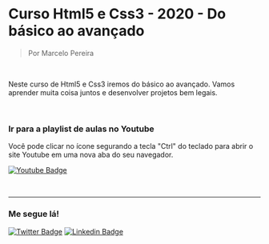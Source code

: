 # Curso Html5 e Css3 - 2020 - Do básico ao avançado
> Por Marcelo Pereira

<br>

Neste curso de Html5 e Css3 iremos do básico ao avançado. Vamos aprender muita coisa juntos e desenvolver projetos bem legais.

<br>

### Ir para a playlist de aulas no Youtube
Você pode clicar no ícone segurando a tecla "Ctrl" do teclado para abrir o site Youtube em uma nova aba do seu navegador.

[![Youtube Badge](https://img.shields.io/badge/-Youtube-FF0000?style=flat-square&labelColor=FF0000&logo=youtube&logoColor=white&link=https://www.youtube.com/watch?v=BVcAuv6AHfY&list=PLkJ_av-2S2p97ejPxUYHbaLfX-XMfZ1F3)](https://www.youtube.com/watch?v=BVcAuv6AHfY&list=PLkJ_av-2S2p97ejPxUYHbaLfX-XMfZ1F3)

<br><hr>

### Me segue lá!
[![Twitter Badge](https://img.shields.io/badge/-Twitter-1ca0f1?style=flat-square&labelColor=1ca0f1&logo=twitter&logoColor=white&link=https://twitter.com/marcelopoars)](https://twitter.com/marcelopoars)
[![Linkedin Badge](https://img.shields.io/badge/-LinkedIn-blue?style=flat-square&logo=Linkedin&logoColor=white&link=https://www.linkedin.com/in/marcelopoars)](https://www.linkedin.com/in/marcelopoars)